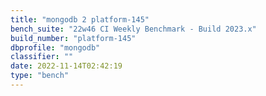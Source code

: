 ```yaml
---
title: "mongodb 2 platform-145"
bench_suite: "22w46 CI Weekly Benchmark - Build 2023.x"
build_number: "platform-145"
dbprofile: "mongodb"
classifier: ""
date: 2022-11-14T02:42:19
type: "bench"
---
```

